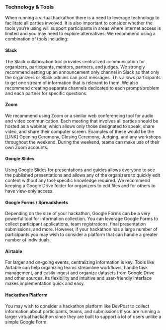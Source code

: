 ### Technology & Tools

When running a virtual hackathon there is a need to leverage technology to facilitate all parties involved. It is also important to consider whether the tools you’re using will support participants in areas where internet access is limited and you may need to explore alternatives. We recommend using a combination of tools including:


#### Slack

The Slack collaboration tool provides centralized communication for organizers, participants, mentors, partners, and judges. We strongly recommend setting up an announcement only channel in Slack so that only the organizers or Slack admins can post messages. This allows participants to get one stream of information that is relevant to them. We also recommend creating separate channels dedicated to each prompt/problem and each partner for specific questions.


#### Zoom

We recommend using Zoom or a similar web conferencing tool for audio and video communication. Each meeting that involves all parties should be hosted as a webinar, which allows only those designated to speak, share video, and share their computer screen. Examples of these would be the [LINK] Opening Ceremony, Closing Ceremony, Judging, and any workshops throughout the weekend. During the weekend, teams can make use of their own Zoom accounts.


#### Google Slides

Using Google Slides for presentations and guides allows everyone to see the published presentations and allows any of the organizers to quickly edit content without any tool-specific knowledge required. We recommend keeping a Google Drive folder for organizers to edit files and for others to have view-only access.


#### Google Forms / Spreadsheets

Depending on the size of your hackathon, Google Forms can be a very powerful tool for information collection. You can leverage Google Forms to collect participant applications, team registrations, final presentation submissions, and more. However, if your hackathon has a large number of participants you may wish to consider a platform that can handle a greater number of individuals.

#### Airtable
For larger and on-going events, centralizing information is key. Tools like Airtable can help organizing teams streamline workflows, handle task management, and easily ingest and organize datasets from Google Drive and other sources. Its flexibility and intuitive and user-friendly interface makes implementation quick and easy.

#### Hackathon Platform

You may wish to consider a hackathon platform like DevPost to collect information about participants, teams, and submissions if you are running a larger virtual hackathon since they are built to support a lot of users unlike a simple Google Form.
